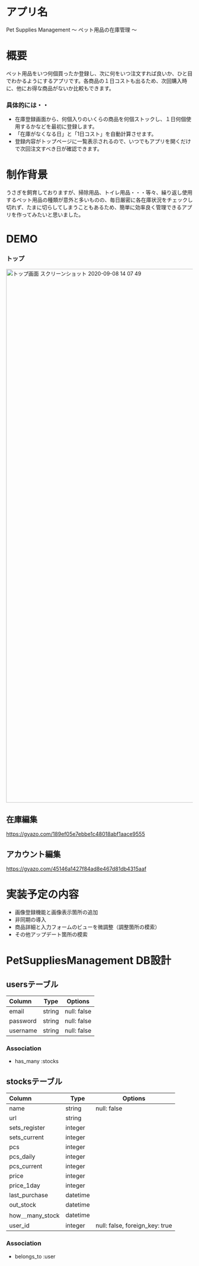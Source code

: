 # アプリ名
Pet Supplies Management
〜 ペット用品の在庫管理 〜


# 概要
ペット用品をいつ何個買ったか登録し、次に何をいつ注文すれば良いか、ひと目でわかるようにするアプリです。各商品の１日コストも出るため、次回購入時に、他にお得な商品がないか比較もできます。
### 具体的には・・
- 在庫登録画面から、何個入りのいくらの商品を何個ストックし、１日何個使用するかなどを最初に登録します。
- 「在庫がなくなる日」と「1日コスト」を自動計算させます。
- 登録内容がトップページに一覧表示されるので、いつでもアプリを開くだけで次回注文すべき日が確認できます。


# 制作背景
うさぎを飼育しておりますが、掃除用品、トイレ用品・・・等々、繰り返し使用するペット用品の種類が意外と多いものの、毎日厳密に各在庫状況をチェックし切れず、たまに切らしてしまうこともあるため、簡単に効率良く管理できるアプリを作ってみたいと思いました。


# DEMO

### トップ
<img width="1440" alt="トップ画面 スクリーンショット 2020-09-08 14 07 49" src="https://user-images.githubusercontent.com/68064826/92438524-f5af5480-f1e3-11ea-9ba5-b0cbf30fabe4.png">


## 在庫編集
https://gyazo.com/189ef05e7ebbe1c48018abf1aace9555

## アカウント編集
https://gyazo.com/45146a1427f84ad8e467d81db4315aaf


# 実装予定の内容
- 画像登録機能と画像表示箇所の追加
- 非同期の導入
- 商品詳細と入力フォームのビューを微調整（調整箇所の模索）
- その他アップデート箇所の模索


# PetSuppliesManagement DB設計

## usersテーブル
|Column|Type|Options|
|:-----|----|-------|
|email|string|null: false|
|password|string|null: false|
|username|string|null: false|

### Association
- has_many :stocks

## stocksテーブル
|Column|Type|Options|
|:-----|----|-------|
|name|string|null: false|
|url|string||
|sets_register|integer||
|sets_current|integer||
|pcs|integer||
|pcs_daily|integer||
|pcs_current|integer||
|price|integer||
|price_1day|integer||
|last_purchase|datetime||
|out_stock|datetime||
|how＿many_stock|datetime||
|user_id|integer|null: false, foreign_key: true|

### Association
- belongs_to :user
